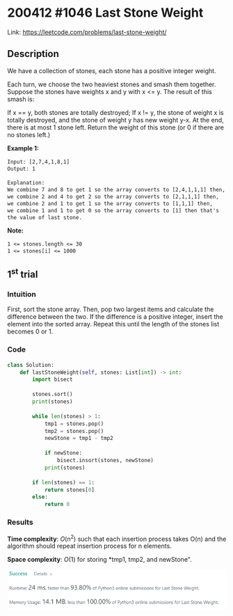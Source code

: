 # 200412 #1046 Last Stone Weight
Link: https://leetcode.com/problems/last-stone-weight/

## Description
We have a collection of stones, each stone has a positive integer weight.

Each turn, we choose the two heaviest stones and smash them together.  Suppose the stones have weights x and y with x <= y.  The result of this smash is:

If x == y, both stones are totally destroyed;
If x != y, the stone of weight x is totally destroyed, and the stone of weight y has new weight y-x.
At the end, there is at most 1 stone left.  Return the weight of this stone (or 0 if there are no stones left.)

**Example 1:**

    Input: [2,7,4,1,8,1]
    Output: 1
    
    Explanation: 
    We combine 7 and 8 to get 1 so the array converts to [2,4,1,1,1] then,
    we combine 2 and 4 to get 2 so the array converts to [2,1,1,1] then,
    we combine 2 and 1 to get 1 so the array converts to [1,1,1] then,
    we combine 1 and 1 to get 0 so the array converts to [1] then that's the value of last stone.
 

**Note:**

    1 <= stones.length <= 30
    1 <= stones[i] <= 1000


## 1<sup>st</sup> trial

### Intuition
First, sort the stone array. Then, pop two largest items and calculate the difference between the two. If the difference is a positive integer, insert the element into the sorted array. Repeat this until the length of the stones list becomes 0 or 1.

### Code
```python
class Solution:
    def lastStoneWeight(self, stones: List[int]) -> int:
        import bisect 
        
        stones.sort()
        print(stones)
        
        while len(stones) > 1:
            tmp1 = stones.pop()
            tmp2 = stones.pop()
            newStone = tmp1 - tmp2
            
            if newStone:
                bisect.insort(stones, newStone) 
            print(stones)
        
        if len(stones) == 1:
            return stones[0]
        else:
            return 0
```

### Results
**Time complexity**: *O*(n<sup>2</sup>) such that each insertion process takes O(n) and the algorithm should repeat insertion process for n elements.

**Space complexity**: *O*(1) for storing *tmp1, tmp2, and newStone".

![1st trial](https://github.com/minyookim/DailyCoding/blob/master/200412%20%231046%20Last%20Stone%20Weight/1st%20trial.PNG)
